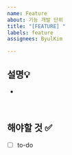 ```yaml
---
name: Feature
about: 기능 개발 단위
title: "[FEATURE] "
labels: feature
assignees: ByulKim

---
```


## 설명💡
- 

<br>

## 해야할 것 ✅

- [ ] to-do

<br>
